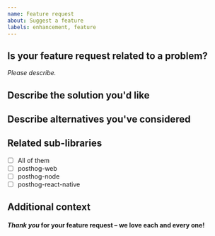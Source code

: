```yaml
---
name: Feature request
about: Suggest a feature
labels: enhancement, feature
---
```


## Is your feature request related to a problem?

_Please describe._

## Describe the solution you'd like

## Describe alternatives you've considered

## Related sub-libraries

- [ ] All of them
- [ ] posthog-web
- [ ] posthog-node
- [ ] posthog-react-native

## Additional context

#### _Thank you_ for your feature request – we love each and every one!
